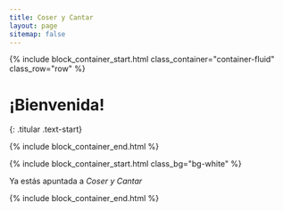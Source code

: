```yaml
---
title: Coser y Cantar
layout: page
sitemap: false
---
```



{% include block_container_start.html
  class_container="container-fluid"
  class_row="row"
%}

# ¡Bienvenida!
{: .titular .text-start}

{% include block_container_end.html %}

{% include block_container_start.html
   class_bg="bg-white"
%}

Ya estás apuntada a _Coser y Cantar_

{% include block_container_end.html %}
